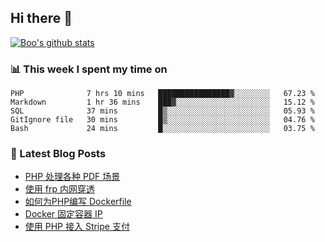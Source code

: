## Hi there 👋

[![Boo's github stats](https://github-readme-stats.vercel.app/api?username=0xAiKang)](https://github.com/anuraghazra/github-readme-stats)

<!-- [![Most Used Langs](https://github-readme-stats.vercel.app/api/top-langs/?username=0xAiKang)](https://github.com/anuraghazra/github-readme-stats) -->

### 📊 This week I spent my time on
<!--START_SECTION:waka-->

```text
PHP              7 hrs 10 mins   ████████████████▓░░░░░░░░   67.23 %
Markdown         1 hr 36 mins    ███▓░░░░░░░░░░░░░░░░░░░░░   15.12 %
SQL              37 mins         █▒░░░░░░░░░░░░░░░░░░░░░░░   05.93 %
GitIgnore file   30 mins         █▒░░░░░░░░░░░░░░░░░░░░░░░   04.76 %
Bash             24 mins         █░░░░░░░░░░░░░░░░░░░░░░░░   03.75 %
```

<!--END_SECTION:waka-->

### 📕 Latest Blog Posts
<!-- BLOG-POST-LIST:START -->
- [PHP 处理各种 PDF 场景](https://www.0x2beace.com/php-handles-various-pdf-scenarios/)
- [使用 frp 内网穿透](https://www.0x2beace.com/use-the-frp-intranet-to-penetrate/)
- [如何为PHP编写 Dockerfile](https://www.0x2beace.com/how-to-write-dockerfile-for-php/)
- [Docker 固定容器 IP](https://www.0x2beace.com/docker-fixed-container-ip/)
- [使用 PHP 接入 Stripe 支付](https://www.0x2beace.com/Using-PHP-to-access-Stripe-payment/)
<!-- BLOG-POST-LIST:END -->

